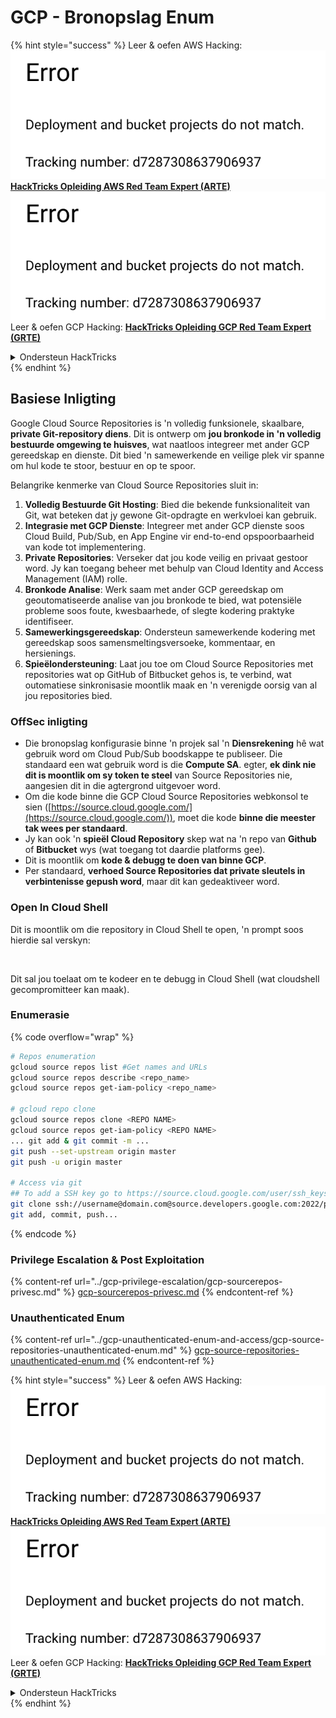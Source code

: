 # GCP - Bronopslag Enum

{% hint style="success" %}
Leer & oefen AWS Hacking:<img src="../../../.gitbook/assets/image (1) (1).png" alt="" data-size="line">[**HackTricks Opleiding AWS Red Team Expert (ARTE)**](https://training.hacktricks.xyz/courses/arte)<img src="../../../.gitbook/assets/image (1) (1).png" alt="" data-size="line">\
Leer & oefen GCP Hacking: <img src="../../../.gitbook/assets/image (2).png" alt="" data-size="line">[**HackTricks Opleiding GCP Red Team Expert (GRTE)**<img src="../../../.gitbook/assets/image (2).png" alt="" data-size="line">](https://training.hacktricks.xyz/courses/grte)

<details>

<summary>Ondersteun HackTricks</summary>

* Kyk na die [**subskripsie planne**](https://github.com/sponsors/carlospolop)!
* **Sluit aan by die** 💬 [**Discord groep**](https://discord.gg/hRep4RUj7f) of die [**telegram groep**](https://t.me/peass) of **volg** ons op **Twitter** 🐦 [**@hacktricks\_live**](https://twitter.com/hacktricks\_live)**.**
* **Deel hacking truuks deur PR's in te dien na die** [**HackTricks**](https://github.com/carlospolop/hacktricks) en [**HackTricks Cloud**](https://github.com/carlospolop/hacktricks-cloud) github repos.

</details>
{% endhint %}

## Basiese Inligting <a href="#reviewing-cloud-git-repositories" id="reviewing-cloud-git-repositories"></a>

Google Cloud Source Repositories is 'n volledig funksionele, skaalbare, **private Git-repository diens**. Dit is ontwerp om **jou bronkode in 'n volledig bestuurde omgewing te huisves**, wat naatloos integreer met ander GCP gereedskap en dienste. Dit bied 'n samewerkende en veilige plek vir spanne om hul kode te stoor, bestuur en op te spoor.

Belangrike kenmerke van Cloud Source Repositories sluit in:

1. **Volledig Bestuurde Git Hosting**: Bied die bekende funksionaliteit van Git, wat beteken dat jy gewone Git-opdragte en werkvloei kan gebruik.
2. **Integrasie met GCP Dienste**: Integreer met ander GCP dienste soos Cloud Build, Pub/Sub, en App Engine vir end-to-end opspoorbaarheid van kode tot implementering.
3. **Private Repositories**: Verseker dat jou kode veilig en privaat gestoor word. Jy kan toegang beheer met behulp van Cloud Identity and Access Management (IAM) rolle.
4. **Bronkode Analise**: Werk saam met ander GCP gereedskap om geoutomatiseerde analise van jou bronkode te bied, wat potensiële probleme soos foute, kwesbaarhede, of slegte kodering praktyke identifiseer.
5. **Samewerkingsgereedskap**: Ondersteun samewerkende kodering met gereedskap soos samensmeltingsversoeke, kommentaar, en hersienings.
6. **Spieëlondersteuning**: Laat jou toe om Cloud Source Repositories met repositories wat op GitHub of Bitbucket gehos is, te verbind, wat outomatiese sinkronisasie moontlik maak en 'n verenigde oorsig van al jou repositories bied.

### OffSec inligting <a href="#reviewing-cloud-git-repositories" id="reviewing-cloud-git-repositories"></a>

* Die bronopslag konfigurasie binne 'n projek sal 'n **Diensrekening** hê wat gebruik word om Cloud Pub/Sub boodskappe te publiseer. Die standaard een wat gebruik word is die **Compute SA**. egter, **ek dink nie dit is moontlik om sy token te steel** van Source Repositories nie, aangesien dit in die agtergrond uitgevoer word.
* Om die kode binne die GCP Cloud Source Repositories webkonsol te sien ([https://source.cloud.google.com/](https://source.cloud.google.com/)), moet die kode **binne die meester tak wees per standaard**.
* Jy kan ook 'n **spieël Cloud Repository** skep wat na 'n repo van **Github** of **Bitbucket** wys (wat toegang tot daardie platforms gee).
* Dit is moontlik om **kode & debugg te doen van binne GCP**.
* Per standaard, **verhoed Source Repositories dat private sleutels in verbintenisse gepush word**, maar dit kan gedeaktiveer word.

### Open In Cloud Shell

Dit is moontlik om die repository in Cloud Shell te open, 'n prompt soos hierdie sal verskyn:

<figure><img src="../../../.gitbook/assets/image (325).png" alt=""><figcaption></figcaption></figure>

Dit sal jou toelaat om te kodeer en te debugg in Cloud Shell (wat cloudshell gecompromitteer kan maak).

### Enumerasie

{% code overflow="wrap" %}
```bash
# Repos enumeration
gcloud source repos list #Get names and URLs
gcloud source repos describe <repo_name>
gcloud source repos get-iam-policy <repo_name>

# gcloud repo clone
gcloud source repos clone <REPO NAME>
gcloud source repos get-iam-policy <REPO NAME>
... git add & git commit -m ...
git push --set-upstream origin master
git push -u origin master

# Access via git
## To add a SSH key go to https://source.cloud.google.com/user/ssh_keys (no gcloud command)
git clone ssh://username@domain.com@source.developers.google.com:2022/p/<proj-name>/r/<repo-name>
git add, commit, push...
```
{% endcode %}

### Privilege Escalation & Post Exploitation

{% content-ref url="../gcp-privilege-escalation/gcp-sourcerepos-privesc.md" %}
[gcp-sourcerepos-privesc.md](../gcp-privilege-escalation/gcp-sourcerepos-privesc.md)
{% endcontent-ref %}

### Unauthenticated Enum

{% content-ref url="../gcp-unauthenticated-enum-and-access/gcp-source-repositories-unauthenticated-enum.md" %}
[gcp-source-repositories-unauthenticated-enum.md](../gcp-unauthenticated-enum-and-access/gcp-source-repositories-unauthenticated-enum.md)
{% endcontent-ref %}

{% hint style="success" %}
Leer & oefen AWS Hacking:<img src="../../../.gitbook/assets/image (1) (1).png" alt="" data-size="line">[**HackTricks Opleiding AWS Red Team Expert (ARTE)**](https://training.hacktricks.xyz/courses/arte)<img src="../../../.gitbook/assets/image (1) (1).png" alt="" data-size="line">\
Leer & oefen GCP Hacking: <img src="../../../.gitbook/assets/image (2).png" alt="" data-size="line">[**HackTricks Opleiding GCP Red Team Expert (GRTE)**<img src="../../../.gitbook/assets/image (2).png" alt="" data-size="line">](https://training.hacktricks.xyz/courses/grte)

<details>

<summary>Ondersteun HackTricks</summary>

* Kyk na die [**subskripsie planne**](https://github.com/sponsors/carlospolop)!
* **Sluit aan by die** 💬 [**Discord groep**](https://discord.gg/hRep4RUj7f) of die [**telegram groep**](https://t.me/peass) of **volg** ons op **Twitter** 🐦 [**@hacktricks\_live**](https://twitter.com/hacktricks\_live)**.**
* **Deel hacking truuks deur PRs in te dien na die** [**HackTricks**](https://github.com/carlospolop/hacktricks) en [**HackTricks Cloud**](https://github.com/carlospolop/hacktricks-cloud) github repos.

</details>
{% endhint %}
